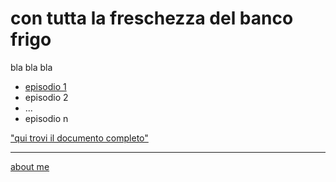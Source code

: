 # con tutta la freschezza del banco frigo  

bla bla bla

- [episodio 1](https://cacioman.github.io/lafreschezzadelbancofrigo001.html)  
- episodio 2
- ...
- episodio n

["qui trovi il documento completo"](https://docs.google.com/document/d/14rglPC9q64zJUiYVgoQE4SUF1wMnMvcYsZO1aJLP9ao/edit?usp=sharing)  

---    
[about me](https://about.me/cacioman)   

